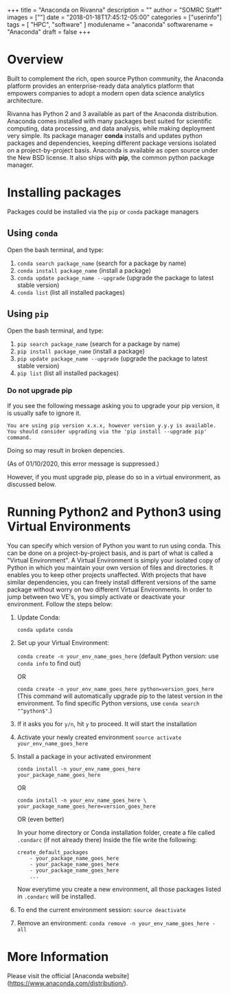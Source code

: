 +++
title = "Anaconda on Rivanna"
description = ""
author = "SOMRC Staff"
images = [""]
date = "2018-01-18T17:45:12-05:00"
categories = ["userinfo"]
tags = [
    "HPC",
    "software"
]
modulename = "anaconda"
softwarename = "Anaconda"
draft = false
+++

# Overview
Built to complement the rich, open source Python community, the Anaconda platform provides an
enterprise-ready data analytics platform that empowers companies to adopt a modern open data science
analytics architecture.

Rivanna has Python 2 and 3 available as part of the Anaconda 
distribution. Anaconda comes installed with many packages best suited 
for scientific computing, data processing, and data analysis, while making deployment
very simple. Its package manager **conda** installs and updates python packages and 
dependencies, keeping different package versions isolated on a project-by-project basis.
Anaconda is available as open source under the New BSD license. It also ships 
with **pip**, the common python package manager. 

# Installing packages 

Packages could be installed via the `pip` or `conda` package managers

## Using `conda` 

Open the bash terminal, and type:

1. `conda search package_name` (search for a package by name)
2. `conda install package_name` (install a package)
3. `conda update package_name --upgrade` (upgrade the package to latest stable version)
4. `conda list` (list all installed packages)

## Using `pip`

Open the bash terminal, and type:

1. `pip search package_name` (search for a package by name)
2. `pip install package_name` (install a package)
3. `pip update package_name --upgrade` (upgrade the package to latest stable version)
4. `pip list` (list all installed packages)

### **Do not upgrade pip**
If you see the following message asking you to upgrade your pip version, it is usually safe to ignore it.
```
You are using pip version x.x.x, however version y.y.y is available.
You should consider upgrading via the 'pip install --upgrade pip' command.
```
Doing so may result in broken depencies.

(As of 01/10/2020, this error message is suppressed.)

However, if you must upgrade pip, please do so in a virtual environment, as discussed below.

# Running Python2 and Python3 using Virtual Environments

You can specify which version of Python you want to run using conda. This can be done 
on a project-by-project basis, and is part of what is called a "Virtual Environment". 
A Virtual Environment is simply your isolated copy of Python in which you maintain your
own version of files and directories. It enables you to keep other projects unaffected.
With projects that have similar dependencies, you can freely install different versions
of the same package without worry on two different Virtual Environments. In order to jump
between two VE's, you simply activate or deactivate your environment. Follow the steps below:

1. Update Conda:

	`conda update conda` 

2.  Set up your Virtual Environment:

	`conda create -n your_env_name_goes_here` (default Python version: use `conda info` to find out)

	OR 

	`conda create -n your_env_name_goes_here python=version_goes_here` (This command will automatically upgrade pip to the latest version in the environment. To find specific Python versions, use `conda search "^python$"`.)

3. If it asks you for `y/n`, hit `y` to proceed. It will start the installation
4. Activate your newly created environment `source activate your_env_name_goes_here`
5. Install a package in your activated environment

	`conda install -n your_env_name_goes_here your_package_name_goes_here`

	OR 

	`conda install -n your_env_name_goes_here \ your_package_name_goes_here=version_goes_here`

	OR (even better)

	In your home directory or Conda installation folder, create a file called `.condarc` (if not already there)
	Inside the file write the following:
	```
	create_default_packages
		- your_package_name_goes_here
		- your_package_name_goes_here
		- your_package_name_goes_here
		...
	```
	Now everytime you create a new environment, all those packages listed in `.condarc` will be installed.
6. To end the current environment session:
	`source deactivate`
7. Remove an environment:
`conda remove -n your_env_name_goes_here -all`

# More Information
Please visit the official [Anaconda website] (https://www.anaconda.com/distribution/).
